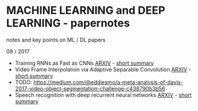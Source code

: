 # MACHINE LEARNING and DEEP LEARNING - papernotes
notes and key points on ML / DL papers

09 / 2017
- Training RNNs as Fast as CNNs [ARXIV](https://arxiv.org/pdf/1709.02755.pdf) - [short summary](https://github.com/fgabel/MACHINE-LEARNING-and-DEEP-LEARNING-papernotes/blob/master/comments/Training%20RNNs%20as%20Fast%20as%20CNNs.md)
- Video Frame Interpolation via Adaptive Separable Convolution [ARXIV](https://arxiv.org/abs/1708.01692) - [short summary](https://github.com/fgabel/MACHINE-LEARNING-and-DEEP-LEARNING-papernotes/blob/master/comments/Video%20Frame%20Interpolation%20via%20Adaptive%20Separable%20Convolution.md)
- TODO: https://medium.com/@eddiesmo/a-meta-analysis-of-davis-2017-video-object-segmentation-challenge-c438790b3b56
- Speech recognition with deep recurrent neural networks [ARXIV](https://arxiv.org/abs/1303.5778) - [short summary](https://github.com/fgabel/MACHINE-LEARNING-and-DEEP-LEARNING-papernotes/blob/master/comments/speech-recognition-with-deep-recurrent-neural-networks.md)
